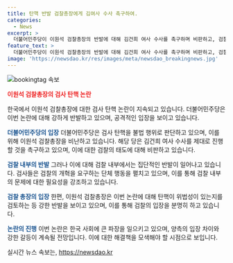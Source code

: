 ```yaml
---
title: 탄핵 반발 검찰총장에게 김여사 수사 촉구하여.
categories:
  - News
excerpt: >
  더불어민주당이 이원석 검찰총장의 반발에 대해 김건희 여사 수사를 촉구하며 비판하고, 검찰 내부에서의 집단 반발을 지적했다. 이에 대해 총장은 법치주의 위배 우려를 제기했고, 민주당에 대한 비판도 이어졌다. 이번 일로 검찰의 개혁 필요성을 강조하는 민주당과 검찰의 갈등이 고조되고 있다.
feature_text: >
  더불어민주당이 이원석 검찰총장의 반발에 대해 김건희 여사 수사를 촉구하며 비판하고, 검찰 내부에서의 집단 반발을 지적했다. 이에 대해 총장은 법치주의 위배 우려를 제기했고, 민주당에 대한 비판도 이어졌다. 이번 일로 검찰의 개혁 필요성을 강조하는 민주당과 검찰의 갈등이 고조되고 있다.
image: 'https://newsdao.kr/res/images/meta/newsdao_breakingnews.jpg'
---
```


<p><img src="https://newsdao.kr/res/images/meta/newsdao_breakingnews.jpg" alt="bookingtag 속보" /></p>

<p><b><span style="color: #ee2323;">이원석 검찰총장의 검사 탄핵 논란</span></b></p>

<p>한국에서 이원석 검찰총장에 대한 검사 탄핵 논란이 지속되고 있습니다. 더불어민주당은 이번 논란에 대해 강하게 반발하고 있으며, 공격적인 입장을 보이고 있습니다.</p>

<p><b><span style="color: #1a5490;">더불어민주당의 입장</span></b>
더불어민주당은 검사 탄핵을 불법 행위로 판단하고 있으며, 이를 위해 이원석 검찰총장을 비난하고 있습니다. 해당 당은 김건희 여사 수사를 제대로 진행할 것을 촉구하고 있으며, 이에 대한 검찰의 태도에 대해 비판하고 있습니다.</p>

<p><b><span style="color: #1a5490;">검찰 내부의 반발</span></b>
그러나 이에 대해 검찰 내부에서는 집단적인 반발이 일어나고 있습니다. 검사들은 검찰의 개혁을 요구하는 단체 행동을 펼치고 있으며, 이를 통해 검찰 내부의 문제에 대한 필요성을 강조하고 있습니다.</p>

<p><b><span style="color: #1a5490;">검찰 총장의 입장</span></b>
한편, 이원석 검찰총장은 이번 논란에 대해 탄핵이 위법성이 있는지를 검토하는 등 강한 반발을 보이고 있으며, 이를 통해 검찰의 입장을 분명히 하고 있습니다.</p>

<p><b><span style="color: #1a5490;">논란의 진행</span></b>
이번 논란은 한국 사회에 큰 파장을 일으키고 있으며, 양측의 입장 차이와 강한 갈등이 계속될 전망입니다. 이에 대한 해결책을 모색해야 할 시점으로 보입니다.</p>
실시간 뉴스 속보는, <a href="https://newsdao.kr" rel="dofollow">https://newsdao.kr</a>


